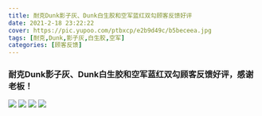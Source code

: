 ```yaml
---
title: 耐克Dunk影子灰、Dunk白生胶和空军蓝红双勾顾客反馈好评
date: 2021-2-18 23:22:22
cover: https://pic.yupoo.com/ptbxcp/e2b9d49c/b5beceea.jpg
tags: [耐克,Dunk,影子灰,白生胶,空军]
categories: [顾客反馈]
---
```


###  耐克Dunk影子灰、Dunk白生胶和空军蓝红双勾顾客反馈好评，感谢老板！
![](https://pic.yupoo.com/ptbxcp/25762f65/17e26bb9.jpg)
![](https://pic.yupoo.com/ptbxcp/71525ced/904fac65.jpg)
![](https://pic.yupoo.com/ptbxcp/e2b9d49c/b5beceea.jpg)
![](https://pic.yupoo.com/ptbxcp/5cf5b512/131f9ae1.jpg)
